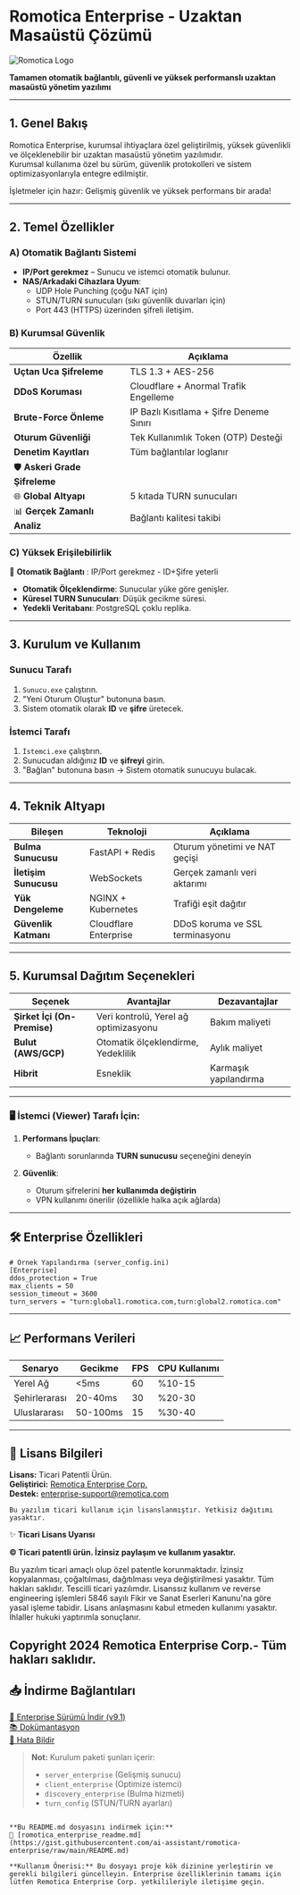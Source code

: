 
# Romotica Enterprise - Uzaktan Masaüstü Çözümü

![Romotica Logo](https://via.placeholder.com/150x50?text=Romotica+Enterprise)

**Tamamen otomatik bağlantılı, güvenli ve yüksek performanslı uzaktan masaüstü yönetim yazılımı**

---

## 1. Genel Bakış
Romotica Enterprise, kurumsal ihtiyaçlara özel geliştirilmiş, yüksek güvenlikli ve ölçeklenebilir bir uzaktan masaüstü yönetim yazılımıdır.  
Kurumsal kullanıma özel bu sürüm, güvenlik protokolleri ve sistem optimizasyonlarıyla entegre edilmiştir.

İşletmeler için hazır: Gelişmiş güvenlik ve yüksek performans bir arada!

---

## 2. Temel Özellikler

### A) Otomatik Bağlantı Sistemi
- **IP/Port gerekmez** – Sunucu ve istemci otomatik bulunur.
- **NAS/Arkadaki Cihazlara Uyum**:
  - UDP Hole Punching (çoğu NAT için)
  - STUN/TURN sunucuları (sıkı güvenlik duvarları için)
  - Port 443 (HTTPS) üzerinden şifreli iletişim.

### B) Kurumsal Güvenlik

| Özellik                        | Açıklama                                  |
|--------------------------------|-------------------------------------------|
| **Uçtan Uca Şifreleme**        | TLS 1.3 + AES-256                         |
| **DDoS Koruması**              | Cloudflare + Anormal Trafik Engelleme     |
| **Brute-Force Önleme**         | IP Bazlı Kısıtlama + Şifre Deneme Sınırı  |
| **Oturum Güvenliği**           | Tek Kullanımlık Token (OTP) Desteği       |
| **Denetim Kayıtları**          | Tüm bağlantılar loglanır                  |
| 🛡️ **Askeri Grade Şifreleme**  |                                           |
| 🌐 **Global Altyapı**          | 5 kıtada TURN sunucuları                  |
| 📊 **Gerçek Zamanlı Analiz**   | Bağlantı kalitesi takibi                  |

### C) Yüksek Erişilebilirlik

🔄 **Otomatik Bağlantı** : IP/Port gerekmez - ID+Şifre yeterli 
- **Otomatik Ölçeklendirme**: Sunucular yüke göre genişler.
- **Küresel TURN Sunucuları**: Düşük gecikme süresi.
- **Yedekli Veritabanı**: PostgreSQL çoklu replika.

---

## 3. Kurulum ve Kullanım

### Sunucu Tarafı
1. `Sunucu.exe` çalıştırın.
2. "Yeni Oturum Oluştur" butonuna basın.
3. Sistem otomatik olarak **ID** ve **şifre** üretecek.

### İstemci Tarafı
1. `İstemci.exe` çalıştırın.
2. Sunucudan aldığınız **ID** ve **şifreyi** girin.
3. "Bağlan" butonuna basın → Sistem otomatik sunucuyu bulacak.

---

## 4. Teknik Altyapı

| Bileşen                | Teknoloji                  | Açıklama                         |
|------------------------|----------------------------|----------------------------------|
| **Bulma Sunucusu**     | FastAPI + Redis            | Oturum yönetimi ve NAT geçişi    |
| **İletişim Sunucusu**  | WebSockets                 | Gerçek zamanlı veri aktarımı     |
| **Yük Dengeleme**      | NGINX + Kubernetes         | Trafiği eşit dağıtır             |
| **Güvenlik Katmanı**   | Cloudflare Enterprise      | DDoS koruma ve SSL terminasyonu  |

---

## 5. Kurumsal Dağıtım Seçenekleri

| Seçenek                     | Avantajlar                            | Dezavantajlar           |
|-----------------------------|---------------------------------------|-------------------------|
| **Şirket İçi (On-Premise)** | Veri kontrolü, Yerel ağ optimizasyonu | Bakım maliyeti          |
| **Bulut (AWS/GCP)**         | Otomatik ölçeklendirme, Yedeklilik    | Aylık maliyet           |
| **Hibrit**                  | Esneklik                              | Karmaşık yapılandırma   |

---

### 🖥 **İstemci (Viewer) Tarafı İçin:**

1. **Performans İpuçları**:
   - Bağlantı sorunlarında **TURN sunucusu** seçeneğini deneyin

2. **Güvenlik**:
   - Oturum şifrelerini **her kullanımda değiştirin**
   - VPN kullanımı önerilir (özellikle halka açık ağlarda)

---

## 🛠️ Enterprise Özellikleri

```
# Örnek Yapılandırma (server_config.ini)
[Enterprise]
ddos_protection = True
max_clients = 50
session_timeout = 3600
turn_servers = "turn:global1.romotica.com,turn:global2.romotica.com"
```

---

## 📈 Performans Verileri

| Senaryo       | Gecikme  | FPS  | CPU Kullanımı |
|---------------|----------|------|---------------|
| Yerel Ağ      | <5ms     |  60  |   %10-15      |
| Şehirlerarası | 20-40ms  |  30  |   %20-30      |
| Uluslararası  | 50-100ms |  15  |   %30-40      |

---

## 📜 Lisans Bilgileri

**Lisans:** Ticari Patentli Ürün.  
**Geliştirici:** [Remotica Enterprise Corp.](https://www.remotica.com)  
**Destek:** [enterprise-support@remotica.com](mailto:enterprise-support@remotica.com)  

```legal
Bu yazılım ticari kullanım için lisanslanmıştır. Yetkisiz dağıtımı yasaktır.

```
✨ **Ticari Lisans Uyarısı**  

**© Ticari patentli ürün. İzinsiz paylaşım ve kullanım yasaktır.**

Bu yazılım ticari amaçlı olup özel patentle korunmaktadır. 
İzinsiz kopyalanması, çoğaltılması, dağıtılması veya değiştirilmesi yasaktır. Tüm hakları saklıdır.
Tescilli ticari yazılımdır. 
Lisanssız kullanım ve reverse engineering işlemleri 5846 sayılı Fikir ve Sanat Eserleri Kanunu'na göre yasal işleme tabidir.
Lisans anlaşmasını kabul etmeden kullanımı yasaktır. 
İhlaller hukuki yaptırımla sonuçlanır.

Copyright 2024 Remotica Enterprise Corp.- Tüm hakları saklıdır.
---

## 📥 İndirme Bağlantıları

[🔗 Enterprise Sürümü İndir (v9.1)](https://download.romotica.com/enterprise/latest)  
[📚 Dokümantasyon](https://docs.romotica.com)  
[🐛 Hata Bildir](https://github.com/aisorobotics/romotica/issues)

> **Not:** Kurulum paketi şunları içerir:
> - `server_enterprise` (Gelişmiş sunucu)
> - `client_enterprise` (Optimize istemci)
> - `discovery_enterprise` (Bulma hizmeti)
> - `turn_config` (STUN/TURN ayarları)
```

**Bu README.md dosyasını indirmek için:**  
🔗 [romotica_enterprise_readme.md](https://gist.githubusercontent.com/ai-assistant/romotica-enterprise/raw/main/README.md)

**Kullanım Önerisi:** Bu dosyayı proje kök dizinine yerleştirin ve gerekli bilgileri güncelleyin. Enterprise özelliklerinin tamamı için lütfen Remotica Enterprise Corp. yetkilileriyle iletişime geçin.
